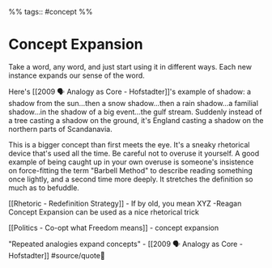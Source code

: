 %% tags:: #concept %%
# Concept Expansion
Take a word, any word, and just start using it in different ways. Each new instance expands our sense of the word.

Here's [[2009 🗣 Analogy as Core - Hofstadter]]'s example of shadow: a shadow from the sun…then a snow shadow…then a rain shadow…a familial shadow…in the shadow of a big event…the gulf stream. Suddenly instead of a tree casting a shadow on the ground, it's England casting a shadow on the northern parts of Scandanavia. 

This is a bigger concept than first meets the eye. It's a sneaky rhetorical device that's used all the time. Be careful not to overuse it yourself. A good example of being caught up in your own overuse is someone's insistence on force-fitting the term "Barbell Method" to describe reading something once lightly, and a second time more deeply. It stretches the definition so much as to befuddle.

[[Rhetoric - Redefinition Strategy]] - If by old, you mean XYZ -Reagan
Concept Expansion can be used as a nice rhetorical trick



[[Politics - Co-opt what Freedom means]] - concept expansion



"Repeated analogies expand concepts" - [[2009 🗣 Analogy as Core - Hofstadter]] #source/quote💬 
